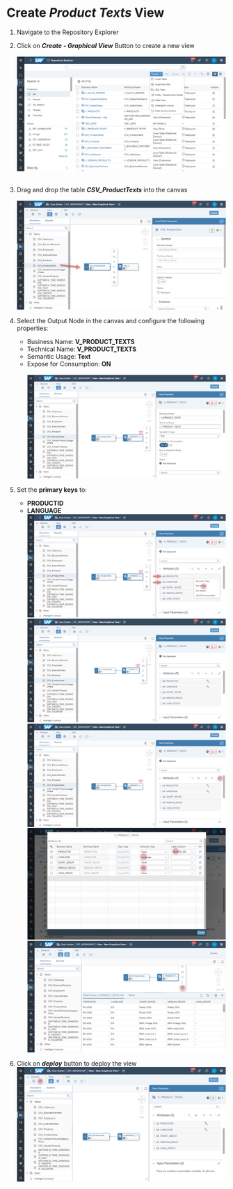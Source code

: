 # Create <i>Product Texts</i> View

1. Navigate to the Repository Explorer
2. Click on <b><i>Create - Graphical View</i></b> Button to create a new view
  <br><br>![](/exercises/ex2/images/create_in_repository_explorer.png)<br><br>
3. Drag and drop the table <b><i>CSV_ProductTexts</i></b> into the canvas
  <br><br>![](../images/create_product_texts_01.png)
4. Select the Output Node in the canvas and configure the following properties:
    - Business Name: <b>V_PRODUCT_TEXTS</b>
    - Technical Name: <b>V_PRODUCT_TEXTS</b>
    - Semantic Usage: <b>Text</b>
    - Expose for Consumption: <b>ON</b>
    <br><br>![](../images/create_product_texts_02.png)
 5. Set the <b>primary keys</b> to:
    - <b>PRODUCTID</b>
    - <b>LANGUAGE</b> 
    <br>![](/exercises/ex3/images/create_product_texts_03.png)
  <br>![](/exercises/ex3/images/create_product_texts_04.png)
  <br>![](/exercises/ex3/images/create_product_texts_05.png)
  <br>![](/exercises/ex3/images/create_product_texts_06.png)
  <br>![](/exercises/ex3/images/create_product_texts_07.png)
  
  4. Click on <b><i>deploy</i></b> button to deploy the view
  <br>![](/exercises/ex3/images/create_product_texts_08.png)
